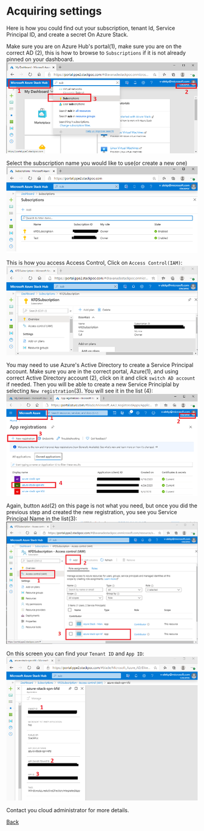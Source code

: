 # Acquiring settings

Here is how you could find out your subscription, tenant Id, Service Principal ID, and create a secret On Azure Stack.

Make sure you are on Azure Hub's portal(1), make sure you are on the correct AD (2), this is how to browse to `Subscriptions`
if it is not already pinned on your dashboard.
![pics/subscriptions01.png](pics/subscriptions01.png)

Select the subscription name you would like to use(or create a new one)
![pics/subscriptions02.png](pics/subscriptions02.png)

This is how you access Access Control, Click on `Access Control(IAM)`:
![pics/subscriptions03.png](pics/subscriptions03.png)

You may need to use Azure's Active Directory to create a Service Principal account. Make sure you are in the correct portal, Azure(1), and using correct Active Directory account (2), click on it and click `switch AD account` if needed. Then you will be able to create a new Service Principlal by selecting `New registration`(3). You will see it in the list (4):
![pics/app-registration01.png](pics/app-registration01.png)

Again, button `Add`(2) on this page is not what you need, but once you did the previous step and created the new registration, you see you Service Principal Name in the list(3):
![pics/subscriptions04.png](pics/subscriptions04.png)

On this screen you can find your `Tenant ID` and `App ID`:
![pics/subscriptions05.png](pics/subscriptions05.png)

Contact you cloud administrator for more details.

[Back](Readme.md)
